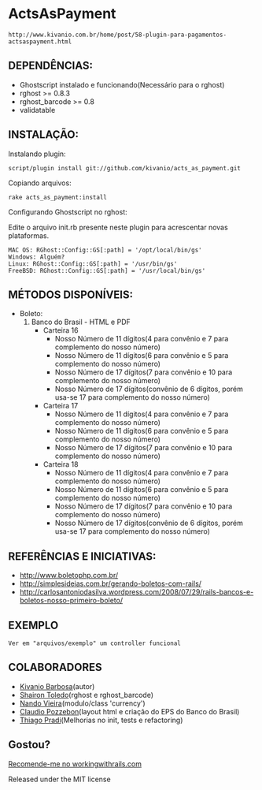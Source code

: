# ActsAsPayment

    http://www.kivanio.com.br/home/post/58-plugin-para-pagamentos-actsaspayment.html

## DEPENDÊNCIAS:

* Ghostscript instalado e funcionando(Necessário para o rghost)
* rghost >= 0.8.3
* rghost_barcode >= 0.8
* validatable

## INSTALAÇÃO:

Instalando plugin:

    script/plugin install git://github.com/kivanio/acts_as_payment.git

Copiando arquivos:

    rake acts_as_payment:install

Configurando Ghostscript no rghost:

Edite o arquivo init.rb presente neste plugin para acrescentar novas plataformas.

    MAC OS: RGhost::Config::GS[:path] = '/opt/local/bin/gs'
    Windows: Alguém?
    Linux: RGhost::Config::GS[:path] = '/usr/bin/gs'
    FreeBSD: RGhost::Config::GS[:path] = '/usr/local/bin/gs'

## MÉTODOS DISPONÍVEIS:

*   Boleto:
    1.  Banco do Brasil - HTML e PDF
        * Carteira 16
          - Nosso Número de 11 dígitos(4 para convênio e 7 para complemento do nosso número)
          - Nosso Número de 11 dígitos(6 para convênio e 5 para complemento do nosso número)
          - Nosso Número de 17 dígitos(7 para convênio e 10 para complemento do nosso número)
          - Nosso Número de 17 dígitos(convênio de 6 dígitos, porém usa-se 17 para complemento do nosso número)
        * Carteira 17
          - Nosso Número de 11 dígitos(4 para convênio e 7 para complemento do nosso número)
          - Nosso Número de 11 dígitos(6 para convênio e 5 para complemento do nosso número)
          - Nosso Número de 17 dígitos(7 para convênio e 10 para complemento do nosso número)
        * Carteira 18
          - Nosso Número de 11 dígitos(4 para convênio e 7 para complemento do nosso número)
          - Nosso Número de 11 dígitos(6 para convênio e 5 para complemento do nosso número)
          - Nosso Número de 17 dígitos(7 para convênio e 10 para complemento do nosso número)
          - Nosso Número de 17 dígitos(convênio de 6 dígitos, porém usa-se 17 para complemento do nosso número)

## REFERÊNCIAS E INICIATIVAS:

* http://www.boletophp.com.br/
* http://simplesideias.com.br/gerando-boletos-com-rails/
* http://carlosantoniodasilva.wordpress.com/2008/07/29/rails-bancos-e-boletos-nosso-primeiro-boleto/


## EXEMPLO

    Ver em "arquivos/exemplo" um controller funcional


## COLABORADORES

  * [Kivanio Barbosa][a](autor)
  * [Shairon Toledo][st](rghost e rghost_barcode)
  * [Nando Vieira][nv](modulo/class 'currency')
  * [Claudio Pozzebon][cp](layout html e criação do EPS do Banco do Brasil)
  * [Thiago Pradi][tp](Melhorias no init, tests e refactoring)
          

## Gostou?

[Recomende-me no workingwithrails.com][ak]

Released under the MIT license


[a]: http://www.kivanio.com.br
[ak]: http://www.workingwithrails.com/recommendation/new/person/5679-kivanio-pereira-barbosa
[st]: http://www.hashcode.eti.br
[nv]: http://simplesideias.com.br
[cp]: http://www.kraudio.com.br
[tp]: http://tchandy.wordpress.com